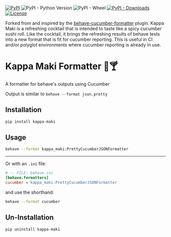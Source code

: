 [![PyPI](https://img.shields.io/pypi/v/kappa-maki?logo=python&logoColor=gold)](https://pypi.org/project/kappa-maki/)
![PyPI - Python Version](https://img.shields.io/pypi/pyversions/kappa-maki?logo=python&logoColor=gold)
![PyPI - Wheel](https://img.shields.io/pypi/wheel/kappa-maki?logo=python&logoColor=gold)
[![PyPI - Downloads](https://img.shields.io/pypi/dm/kappa-maki?color=blue&label=Installs&logo=pypi&logoColor=gold)](https://pypi.org/project/kappa-maki/)
[![License](https://img.shields.io/github/license/mashape/apistatus.svg)](https://opensource.org/licenses/mit)

Forked from and inspired by the [behave-cucumber-formatter](https://github.com/BluThaitanium/Cucumber-Behave-Package/tree/main) plugin.
Kappa Maki is a refreshing cocktail that is intended to taste like a spicy cucumber sushi roll.  Like the cocktail, it brings the refreshing
results of behave tests into a new format that is fit for cucumber reporting.  This is useful in CI and/or polyglot environments where 
cucumber reporting is already in use.  


# Kappa Maki Formatter 🥒🍸
A formatter for behave's outputs using Cucumber

Output is similar to `behave --format json.pretty`

## Installation
```bash
pip install kappa-maki
````

## Usage

```bash
behave --format kappa_maki:PrettyCucumberJSONFormatter
```
---
Or with an `.ini` file:
```ini
# -- FILE: behave.ini
[behave.formatters]
cucumber = kappa_maki:PrettyCucumberJSONFormatter
```
and use the shorthand:
```bash
behave --format cucumber 
```

## Un-Installation
```bash
pip uninstall kappa-maki
```
